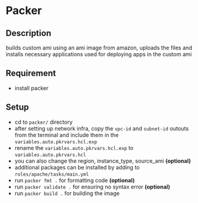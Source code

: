 # Packer

## Description
builds custom ami using an ami image from amazon, uploads the files and installs necessary applications used for deploying apps in the custom ami

## Requirement
- install packer

## Setup
- cd to `packer/` directory
- after setting up network infra, copy the `vpc-id` and `subnet-id` outouts from the terminal and include them in the `variables.auto.pkrvars.hcl.exp`
- rename the `variables.auto.pkrvars.hcl.exp` to `variables.auto.pkrvars.hcl`
- you can also change the region, instance_type, source_ami **(optional)**
- additional packages can be installed by adding to `roles/apache/tasks/main.yml`
- run `packer fmt .` for formatting code **(optional)**
- run `packer validate .` for ensuring no syntax error **(optional)**
- run `packer build .` for building the image